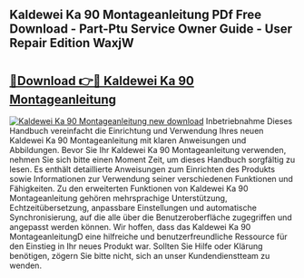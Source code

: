 ## Kaldewei Ka 90 Montageanleitung PDf Free Download - Part-Ptu Service Owner Guide - User Repair Edition WaxjW

# <h2><a href="http://df6icl.blite.top/?on=Kaldewei+Ka+90+Montageanleitung">🔗Download 👉🔴 Kaldewei Ka 90 Montageanleitung</a></h2>

[![Kaldewei Ka 90 Montageanleitung new download](https://i.imgur.com/lujVjoI.png)](http://df6icl.blite.top/?on=Kaldewei+Ka+90+Montageanleitung)
Inbetriebnahme Dieses Handbuch vereinfacht die Einrichtung und Verwendung Ihres neuen Kaldewei Ka 90 Montageanleitung mit klaren Anweisungen und Abbildungen. Bevor Sie Ihr Kaldewei Ka 90 Montageanleitung verwenden, nehmen Sie sich bitte einen Moment Zeit, um dieses Handbuch sorgfältig zu lesen. Es enthält detaillierte Anweisungen zum Einrichten des Produkts sowie Informationen zur Verwendung seiner verschiedenen Funktionen und Fähigkeiten. Zu den erweiterten Funktionen von Kaldewei Ka 90 Montageanleitung gehören mehrsprachige Unterstützung, Echtzeitübersetzung, anpassbare Einstellungen und automatische Synchronisierung, auf die alle über die Benutzeroberfläche zugegriffen und angepasst werden können. Wir hoffen, dass das Kaldewei Ka 90 MontageanleitungD eine hilfreiche und benutzerfreundliche Ressource für den Einstieg in Ihr neues Produkt war. Sollten Sie Hilfe oder Klärung benötigen, zögern Sie bitte nicht, sich an unser Kundendienstteam zu wenden.
